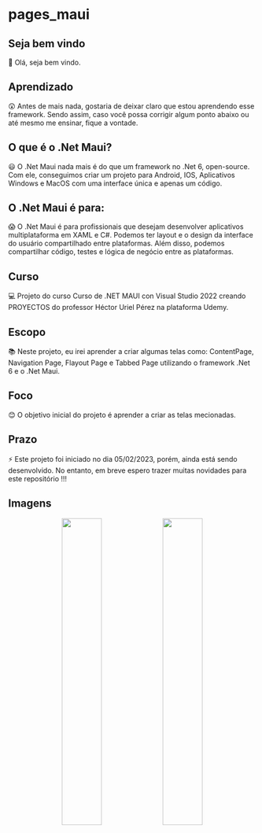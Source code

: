 # pages_maui

## Seja bem vindo

👋 Olá, seja bem vindo.

## Aprendizado

😲 Antes de mais nada, gostaria de deixar claro que estou aprendendo esse framework. Sendo assim, caso você possa corrigir algum ponto abaixo ou até mesmo me ensinar, fique a vontade.

## O que é o .Net Maui?

😃 O .Net Maui nada mais é do que um framework no .Net 6, open-source. Com ele, conseguimos criar um projeto para Android, IOS, Aplicativos Windows e MacOS com uma interface única e apenas um código.

## O .Net Maui é para:

😱 O .Net Maui é para profissionais que desejam desenvolver aplicativos multiplataforma em XAML e C#. Podemos ter layout e o design da interface do usuário compartilhado entre plataformas. Além disso, podemos compartilhar código, testes e lógica de negócio entre as plataformas.

## Curso

💻 Projeto do curso Curso de .NET MAUI con Visual Studio 2022 creando PROYECTOS do professor Héctor Uriel Pérez na plataforma Udemy.

## Escopo

📚 Neste projeto, eu irei aprender a criar algumas telas como: ContentPage, Navigation Page, Flayout Page e Tabbed Page utilizando o framework .Net 6 e o .Net Maui.

## Foco

😊 O objetivo inicial do projeto é aprender a criar as telas mecionadas.

## Prazo

⚡ Este projeto foi iniciado no dia 05/02/2023, porém, ainda está sendo desenvolvido. No entanto, em breve espero trazer muitas novidades para este repositório !!!

## Imagens

<p float="left" align="center">
 <img src=https://i.ibb.co/ZMx9cFs/Net-1.png width="40%" />
 <img src=[https://https://i.ibb.co/Jn9xCvS/Net.png](https://i.ibb.co/Jn9xCvS/Net.png) width="40%" />
 
</p> 

